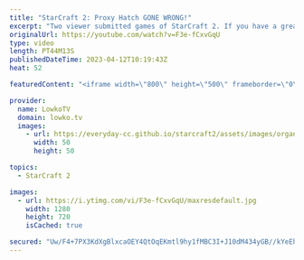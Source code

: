 ```yaml
---
title: "StarCraft 2: Proxy Hatch GONE WRONG!"
excerpt: "Two viewer submitted games of StarCraft 2. If you have a great replay, send it to replays@lowko.tv and I might cast it in the future! Support my work: https://patreon.com/lowkotv Lowko Merch: https://lowko.shop  00:00 Proxy Hatch 22:21 Hero Banshee  My YouTube channels: @LowkoTV @MoreLowko @LowkoClips"
originalUrl: https://youtube.com/watch?v=F3e-fCxvGqU
type: video
length: PT44M13S
publishedDateTime: 2023-04-12T10:19:43Z
heat: 52

featuredContent: "<iframe width=\"800\" height=\"500\" frameborder=\"0\" src=\"https://www.youtube.com/embed/F3e-fCxvGqU\" allow=\"accelerometer; autoplay; encrypted-media; gyroscope; picture-in-picture\" allowfullscreen></iframe>"

provider:
  name: LowkoTV
  domain: lowko.tv
  images:
    - url: https://everyday-cc.github.io/starcraft2/assets/images/organizations/lowko.tv-50x50.jpg
      width: 50
      height: 50

topics:
  - StarCraft 2

images:
  - url: https://i.ytimg.com/vi/F3e-fCxvGqU/maxresdefault.jpg
    width: 1280
    height: 720
    isCached: true

secured: "Uw/F4+7PX3KdXgBlxcaOEY4QtOqEKmtl9hy1fMBC3I+J10dM434yGB//kYeEhhxgKWk34OITasedhbuD7rTCF+uxLAEycEBltTz0AjFKeOonSW77pue8K+9jwegLQs8MVZnz0GT8M4cA1dvEE08tItgkZ7iNUQ/zdpce/pO42wGQM43iD91PNUID80BfGk4vxLPfo+R92LFpSqW1XKCG0EmIjIrOTYykrtWXBAzusrNndGvzc65q9X9RGEooFu1NSAQ0NGNnhHZO6R75y5hJxXEKZE2uokJSGBsuwO6RKroznyYSk6z3JrGD44fO6UBcHGEIqOUGPZOysLddnbaPIBB9qyq0lQ08MWtUQnXtnTs9lOqm5Oc6p8R1fbd1YwDJgjFdpvIpS/snsRwqvoZahrQV+/sE5XVB/hPVRC5CG8I=;VjpMzx3k1DVNeqHGqw1XCA=="
---
```


